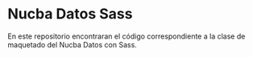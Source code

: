 
# Nucba Datos Sass

En este repositorio encontraran el código correspondiente a la clase de maquetado del Nucba Datos con Sass.
